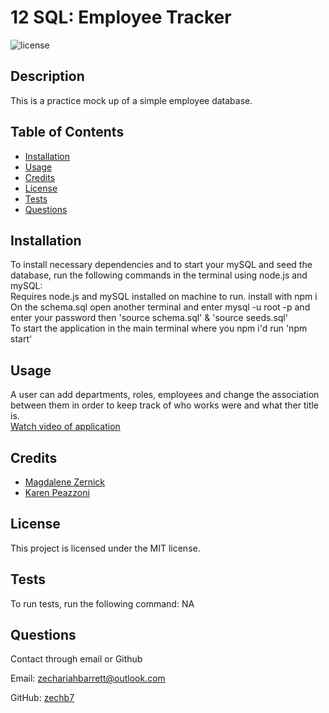 # 12 SQL: Employee Tracker
![license](https://img.shields.io/badge/license-MIT-blue)
## Description
This is a practice mock up of a simple employee database. 

## Table of Contents
* [Installation](#installation)
* [Usage](#usage) 
* [Credits](#credits)
* [License](#license)
* [Tests](#tests)
* [Questions](#questions)

## Installation
To install necessary dependencies and to start your mySQL and seed the database, run the following commands in the terminal using node.js and mySQL:\
Requires node.js and mySQL installed on machine to run.
install with npm i\
On the schema.sql open another terminal and enter mysql -u root -p and enter your password then 'source schema.sql' & 'source seeds.sql'\
To start the application in the main terminal where you npm i'd run 'npm start'

## Usage 
A user can add departments, roles, employees and change the association between them in order to keep track of who works were and what ther title is.\
[Watch video of application](https://drive.google.com/file/d/1gel9qvqQYhHamsU3icFf6IJSAAu82oAN/view)

## Credits
* [Magdalene Zernick](https://github.com/MZernick)
* [Karen Peazzoni](https://github.com/kpeazzoni)

## License
This project is licensed under the MIT license.

## Tests
To run tests, run the following command:
NA

## Questions
Contact through email or Github

Email: zechariahbarrett@outlook.com

GitHub: [zechb7](https://github.com/zechb7) 
